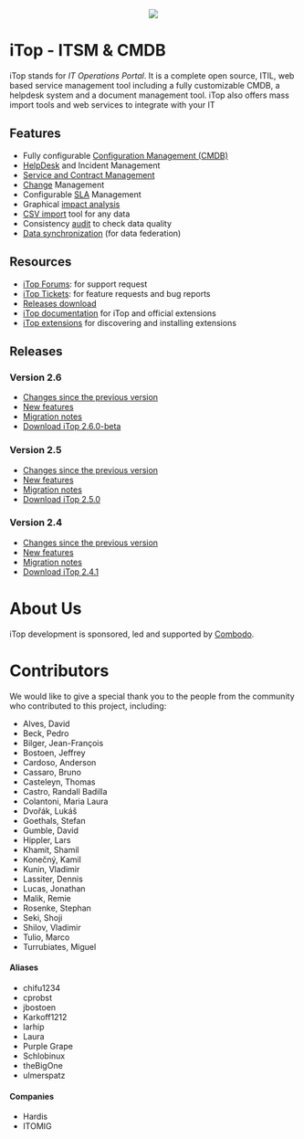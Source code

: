 <p align="center"><a href="https://www.combodo.com/itop-193" target="_blank">
    <img src="https://www.combodo.com/logos/logo-itop.svg">
</a></p>


# iTop - ITSM & CMDB
 
iTop stands for *IT Operations Portal*.
It is a complete open source, ITIL, web based service management tool including a fully customizable CMDB, a helpdesk system and a document management tool. 
iTop also offers mass import tools and web services to integrate with your IT

## Features
- Fully configurable [Configuration Management (CMDB)][10]
- [HelpDesk][11] and Incident Management
- [Service and Contract Management][12]
- [Change][13] Management
- Configurable [SLA][14] Management
- Graphical [impact analysis][15]
- [CSV import][16] tool for any data
- Consistency [audit][17] to check data quality
- [Data synchronization][18] (for data federation)


## Resources

 - [iTop Forums][1]: for support request
 - [iTop Tickets][2]: for feature requests and bug reports
 - [Releases download][3]
 - [iTop documentation][4] for iTop and official extensions
 - [iTop extensions][5] for discovering and installing extensions

 
## Releases
### Version 2.6  
 - [Changes since the previous version][58]
 - [New features][59]
 - [Migration notes][60]
 - [Download iTop 2.6.0-beta][61]


### Version 2.5  
 - [Changes since the previous version][54]
 - [New features][55]
 - [Migration notes][56]
 - [Download iTop 2.5.0][57]
 

### Version 2.4  
 - [Changes since the previous version][50]
 - [New features][51]
 - [Migration notes][52]
 - [Download iTop 2.4.1][53]


# About Us

iTop development is sponsored, led and supported by [Combodo][0].


# Contributors

We would like to give a special thank you to the people from the community who contributed to this project, including:
 - Alves, David
 - Beck, Pedro
 - Bilger, Jean-François
 - Bostoen, Jeffrey
 - Cardoso, Anderson
 - Cassaro, Bruno
 - Casteleyn, Thomas
 - Castro, Randall Badilla
 - Colantoni, Maria Laura
 - Dvořák, Lukáš
 - Goethals, Stefan
 - Gumble, David
 - Hippler, Lars
 - Khamit, Shamil
 - Konečný, Kamil
 - Kunin, Vladimir
 - Lassiter, Dennis
 - Lucas, Jonathan
 - Malik, Remie
 - Rosenke, Stephan
 - Seki, Shoji
 - Shilov, Vladimir
 - Tulio, Marco
 - Turrubiates, Miguel

#### Aliases
 - chifu1234
 - cprobst
 - jbostoen
 - Karkoff1212
 - larhip
 - Laura
 - Purple Grape
 - Schlobinux
 - theBigOne
 - ulmerspatz

#### Companies
 - Hardis
 - ITOMIG



[0]: https://www.combodo.com

[1]: https://sourceforge.net/p/itop/discussion/
[2]: https://sourceforge.net/p/itop/tickets/
[3]: https://sourceforge.net/projects/itop/files/itop/
[4]: https://www.itophub.io/wiki
[5]: https://store.itophub.io/en_US/



[10]: https://www.itophub.io/wiki/page?id=2_5_0%3Adatamodel%3Astart#configuration_management_cmdb
[11]: https://www.itophub.io/wiki/page?id=2_5_0%3Adatamodel%3Astart#ticketing
[12]: https://www.itophub.io/wiki/page?id=2_5_0%3Adatamodel%3Astart#service_management
[13]: https://www.itophub.io/wiki/page?id=2_5_0%3Adatamodel%3Astart#change_management
[14]: https://www.itophub.io/wiki/page?id=2_5_0%3Aimplementation%3Astart#service_level_agreements_and_targets
[15]: https://www.itophub.io/wiki/page?id=2_5_0%3Auser%3Aactions#relations
[16]: https://www.itophub.io/wiki/page?id=2_5_0%3Auser%3Abulk_modify#uploading_data
[17]: https://www.itophub.io/wiki/page?id=2_5_0%3Aadmin%3Aaudit
[18]: https://www.itophub.io/wiki/page?id=2_5_0%3Aadvancedtopics%3Adata_synchro_overview



[50]: https://www.itophub.io/wiki/page?id=2_4_0:release:change_log
[51]: https://www.itophub.io/wiki/page?id=2_4_0:release:2_4_whats_new
[52]: https://www.itophub.io/wiki/page?id=2_4_0:install:230_to_240_migration_notes
[53]: https://sourceforge.net/projects/itop/files/itop/2.4.1/iTop-2.4.1-3714.zip/download

[54]: https://www.itophub.io/wiki/page?id=2_5_0:release:change_log
[55]: https://www.itophub.io/wiki/page?id=2_5_0:release:2_5_whats_new
[56]: https://www.itophub.io/wiki/page?id=2_5_0:install:240_to_250_migration_notes
[57]: https://sourceforge.net/projects/itop/files/itop/2.5.0/iTop-2.5.0-3935.zip/download

[58]: https://www.itophub.io/wiki/page?id=2_6_0:release:change_log
[59]: https://www.itophub.io/wiki/page?id=2_6_0:release:2_6_whats_new
[60]: https://www.itophub.io/wiki/page?id=2_6_0:install:250_to_260_migration_notes
[61]: https://sourceforge.net/projects/itop/files/itop/2.6.0-beta/iTop-2.6-beta-4146.zip/download
